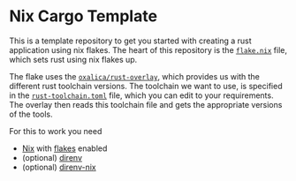 # Nix Cargo Template

This is a template repository to get you started with creating a rust application using nix flakes.
The heart of this repository is the [`flake.nix`](./flake.nix) file, which sets rust using nix flakes up.

The flake uses the [`oxalica/rust-overlay`](https://github.com/oxalica/rust-overlay), which provides us with the different rust toolchain versions.
The toolchain we want to use, is specified in the [`rust-toolchain.toml`](./rust-toolchain.toml) file, which you can edit to your requirements.
The overlay then reads this toolchain file and gets the appropriate versions of the tools.

For this to work you need
- [Nix](https://nixos.org/) with [flakes](https://nixos.wiki/wiki/Flakes) enabled
- (optional) [direnv](https://direnv.net/)
- (optional) [direnv-nix](https://github.com/nix-community/nix-direnv)
